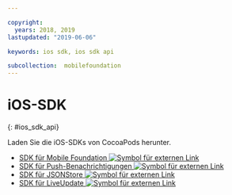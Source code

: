 ```yaml
---

copyright:
  years: 2018, 2019
lastupdated: "2019-06-06"

keywords: ios sdk, ios sdk api

subcollection:  mobilefoundation
---
```


#	iOS-SDK
{: #ios_sdk_api}

Laden Sie die iOS-SDKs von CocoaPods herunter.

* [SDK für Mobile Foundation ![Symbol für externen Link](../../icons/launch-glyph.svg "Symbol für externen Link")](https://cocoapods.org/pods/IBMMobileFirstPlatformFoundation)
* [SDK für Push-Benachrichtigungen ![Symbol für externen Link](../../icons/launch-glyph.svg "Symbol für externen Link")](https://cocoapods.org/pods/IBMMobileFirstPlatformFoundationPush)
* [SDK für JSONStore ![Symbol für externen Link](../../icons/launch-glyph.svg "Symbol für externen Link")](https://cocoapods.org/pods/IBMMobileFirstPlatformFoundationJSONStore)
* [SDK für LiveUpdate ![Symbol für externen Link](../../icons/launch-glyph.svg "Symbol für externen Link")](https://cocoapods.org/pods/IBMMobileFirstPlatformFoundationLiveUpdate)
